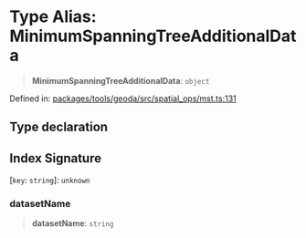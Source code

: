 # Type Alias: MinimumSpanningTreeAdditionalData

> **MinimumSpanningTreeAdditionalData**: `object`

Defined in: [packages/tools/geoda/src/spatial\_ops/mst.ts:131](https://github.com/GeoDaCenter/openassistant/blob/0f7bf760e453a1735df9463dc799b04ee2f630fd/packages/tools/geoda/src/spatial_ops/mst.ts#L131)

## Type declaration

## Index Signature

\[`key`: `string`\]: `unknown`

### datasetName

> **datasetName**: `string`
